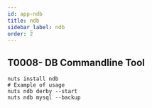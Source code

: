 ```yaml
---
id: app-ndb
title: ndb
sidebar_label: ndb
order: 2
---
```



## T0008- DB Commandline Tool
```
nuts install ndb
# Example of usage
nuts ndb derby --start
nuts ndb mysql --backup
```
